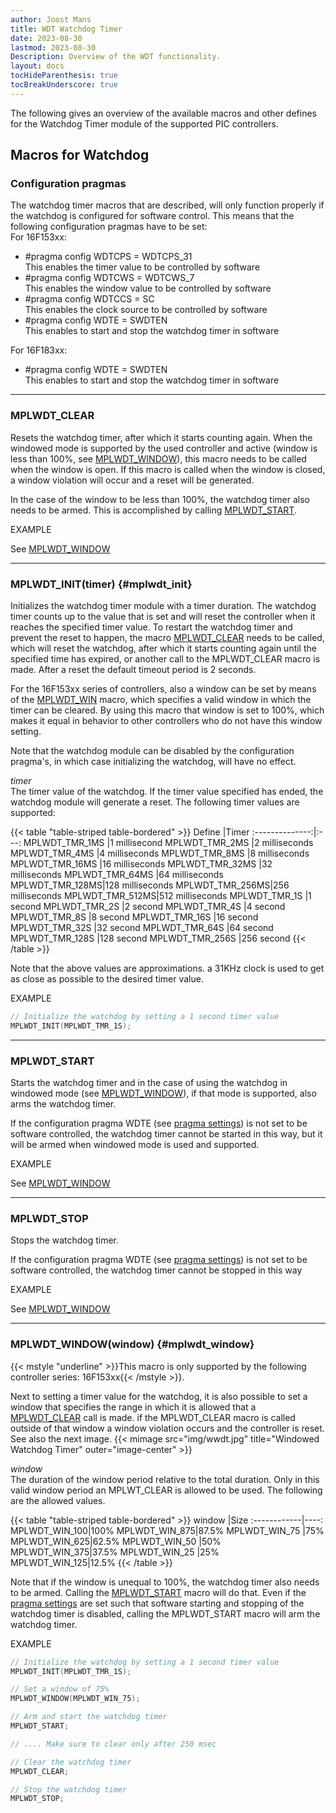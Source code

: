 ```yaml
---
author: Joost Mans
title: WDT Watchdog Timer
date: 2023-08-30
lastmod: 2023-08-30
Description: Overview of the WDT functionality.
layout: docs
tocHideParenthesis: true
tocBreakUnderscore: true
--- 
```

<!-- cSpell:ignore Joost lastmod mplwdt wdtcps wdtcws wdtccs wdte swdten mplwt mimage wwdt -->

The following gives an overview of the available macros and other defines for the Watchdog Timer module of the supported PIC controllers.

## Macros for Watchdog

### Configuration pragmas

The watchdog timer macros that are described, will only function properly if the watchdog is configured for software control. This means that the following configuration pragmas have to be set:  
For 16F153xx:

- #pragma config WDTCPS = WDTCPS_31  
This enables the timer value to be controlled by software
- #pragma config WDTCWS = WDTCWS_7  
This enables the window value to be controlled by software
- #pragma config WDTCCS = SC  
This enables the clock source to be controlled by software
- #pragma config WDTE = SWDTEN  
This enables to start and stop the watchdog timer in software

For 16F183xx:

- #pragma config WDTE = SWDTEN  
This enables to start and stop the watchdog timer in software

---------------------------------------

### MPLWDT_CLEAR

Resets the watchdog timer, after which it starts counting again. When the windowed mode is supported by the used controller and active (window is less than 100%, see [MPLWDT_WINDOW](#mplwdt_window)), this macro needs to be called when the window is open. If this macro is called when the window is closed, a window violation will occur and a reset will be generated.

In the case of the window to be less than 100%, the watchdog timer also needs to be armed. This is accomplished by calling [MPLWDT_START](#mplwdt_start).

EXAMPLE

See [MPLWDT_WINDOW](#mplwdt_window)

---------------------------------------

### MPLWDT_INIT(timer) {#mplwdt_init}

Initializes the watchdog timer module with a timer duration. The watchdog timer counts up to the value that is set and will reset the controller when it reaches the specified timer value. To restart the watchdog timer and prevent the reset to happen, the macro [MPLWDT_CLEAR](#mplwdt_clear) needs to be called, which will reset the watchdog, after which it starts counting again until the specified time has expired, or another call to the MPLWDT_CLEAR macro is made. After a reset the default timeout period is 2 seconds.

For the 16F153xx series of controllers, also a window can be set by means of the [MPLWDT_WIN](#mplwdt_win) macro, which specifies a valid window in which the timer can be cleared. By using this macro that window is set to 100%, which makes it equal in behavior to other controllers who do not have this window setting.

Note that the watchdog module can be disabled by the configuration pragma's, in which case initializing the watchdog, will have no effect.

*timer*  
The timer value of the watchdog. If the timer value specified has ended, the watchdog module will generate a reset. The following timer values are supported:

{{< table "table-striped table-bordered" >}}
Define          |Timer
:--------------:|:---:
MPLWDT_TMR_1MS  |1 millisecond
MPLWDT_TMR_2MS  |2 milliseconds
MPLWDT_TMR_4MS  |4 milliseconds
MPLWDT_TMR_8MS  |8 milliseconds
MPLWDT_TMR_16MS |16 milliseconds
MPLWDT_TMR_32MS |32 milliseconds
MPLWDT_TMR_64MS |64 milliseconds
MPLWDT_TMR_128MS|128 milliseconds
MPLWDT_TMR_256MS|256 milliseconds
MPLWDT_TMR_512MS|512 milliseconds
MPLWDT_TMR_1S   |1 second
MPLWDT_TMR_2S   |2 second
MPLWDT_TMR_4S   |4 second
MPLWDT_TMR_8S   |8 second
MPLWDT_TMR_16S  |16 second
MPLWDT_TMR_32S  |32 second
MPLWDT_TMR_64S  |64 second
MPLWDT_TMR_128S |128 second
MPLWDT_TMR_256S |256 second
{{< /table >}}

Note that the above values are approximations. a 31KHz clock is used to get as close as possible to the desired timer value.

EXAMPLE

```c
// Initialize the watchdog by setting a 1 second timer value
MPLWDT_INIT(MPLWDT_TMR_1S);
```

---------------------------------------

### MPLWDT_START

Starts the watchdog timer and in the case of using the watchdog in windowed mode (see [MPLWDT_WINDOW](#mplwdt_window)), if that mode is supported, also arms the watchdog timer.

If the configuration pragma WDTE (see [pragma settings](#mplwdt_pragma)) is not set to be software controlled, the watchdog timer cannot be started in this way, but it will be armed when windowed mode is used and supported.

EXAMPLE

See [MPLWDT_WINDOW](#mplwdt_window)

---------------------------------------

### MPLWDT_STOP

Stops the watchdog timer.

If the configuration pragma WDTE (see [pragma settings](#mplwdt_pragma)) is not set to be software controlled, the watchdog timer cannot be stopped in this way

EXAMPLE

See [MPLWDT_WINDOW](#mplwdt_window)

---------------------------------------

### MPLWDT_WINDOW(window) {#mplwdt_window}

{{< mstyle "underline" >}}This macro is only supported by the following controller series: 16F153xx{{< /mstyle >}}.

Next to setting a timer value for the watchdog, it is also possible to set a window that specifies the range in which it is allowed that a [MPLWDT_CLEAR](#mplwdt_clear) call is made. if the MPLWDT_CLEAR macro is called outside of that window a window violation occurs and the controller is reset. See also the next image.
{{< mimage src="img/wwdt.jpg" title="Windowed Watchdog Timer" outer="image-center" >}}

*window*  
The duration of the window period relative to the total duration. Only in this valid window period an MPLWT_CLEAR is allowed to be used. The following are the allowed values.

{{< table "table-striped table-bordered" >}}
 window       |Size
:------------|----:
MPLWDT_WIN_100|100%
MPLWDT_WIN_875|87.5%
MPLWDT_WIN_75 |75%
MPLWDT_WIN_625|62.5%
MPLWDT_WIN_50 |50%
MPLWDT_WIN_375|37.5%
MPLWDT_WIN_25 |25%
MPLWDT_WIN_125|12.5%
{{< /table >}}

Note that if the window is unequal to 100%, the watchdog timer also needs to be armed. Calling the [MPLWDT_START](#mplwdt_start) macro will do that. Even if the [pragma settings](#mplwdt_pragma) are set such that software starting and stopping of the watchdog timer is disabled, calling the MPLWDT_START macro will arm the watchdog timer.

EXAMPLE

```c
// Initialize the watchdog by setting a 1 second timer value
MPLWDT_INIT(MPLWDT_TMR_1S);

// Set a window of 75%
MPLWDT_WINDOW(MPLWDT_WIN_75);

// Arm and start the watchdog timer
MPLWDT_START;

// .... Make sure to clear only after 250 msec

// Clear the watchdog timer
MPLWDT_CLEAR;

// Stop the watchdog timer
MPLWDT_STOP;

```
